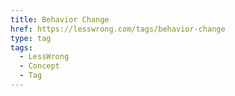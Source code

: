 ```yaml
---
title: Behavior Change
href: https://lesswrong.com/tags/behavior-change
type: tag
tags:
  - LessWrong
  - Concept
  - Tag
---
```


